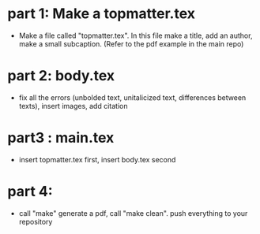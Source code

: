 # part 1: Make a topmatter.tex
- Make a file called "topmatter.tex". In this file make a title, add an author, make a small subcaption. (Refer to the pdf example in the main repo) 

# part 2: body.tex
- fix all the errors (unbolded text, unitalicized text, differences between texts), insert images, add citation

# part3 : main.tex
- insert topmatter.tex first, insert body.tex second

# part 4:
- call "make" generate a pdf, call "make clean". push everything to your repository  
